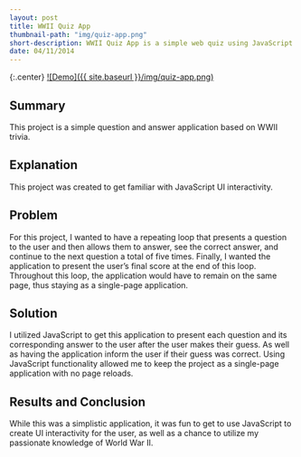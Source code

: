 ```yaml
---
layout: post
title: WWII Quiz App
thumbnail-path: "img/quiz-app.png"
short-description: WWII Quiz App is a simple web quiz using JavaScript.
date: 04/11/2014
---
```


{:.center}
[![Demo]({{ site.baseurl }}/img/quiz-app.png)](https://caseybennington.github.io/Quiz-App)

## Summary

This project is a simple question and answer application based on WWII trivia.

## Explanation

This project was created to get familiar with JavaScript UI interactivity.

## Problem

For this project, I wanted to have a repeating loop that presents a question to the user and then allows them to answer, see the correct answer, and continue to the next question a total of five times. Finally, I wanted the application to present the user’s final score at the end of this loop. Throughout this loop, the application would have to remain on the same page, thus staying as a single-page application.

## Solution

I utilized JavaScript to get this application to present each question and its corresponding answer to the user after the user makes their guess. As well as having the application inform the user if their guess was correct. Using JavaScript functionality allowed me to keep the project as a single-page application with no page reloads.

## Results and Conclusion

While this was a simplistic application, it was fun to get to use JavaScript to create UI interactivity for the user, as well as a chance to utilize my passionate knowledge of World War II.
